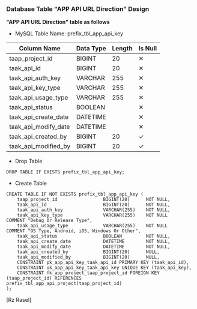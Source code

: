 ### Database Table "APP API URL Direction" Design
**"APP API URL Direction" table as follows**

* MySQL Table Name: prefix_tbl_app_api_key

| Column Name | Data Type | Length | Is Null |
| ------ | ------ | ------ | ------ |
| taap_project_id | BIGINT | 20 | ✕ |
| taak_api_id | BIGINT | 20 | ✕ |
| taak_api_auth_key | VARCHAR | 255 | ✕ |
| taak_api_key_type | VARCHAR | 255 | ✕ |
| taak_api_usage_type | VARCHAR | 255 | ✕ |
| taak_api_status | BOOLEAN |  | ✕ |
| taak_api_create_date | DATETIME |  | ✕ |
| taak_api_modify_date | DATETIME |  | ✕ |
| taak_api_created_by | BIGINT | 20 | ✓ |
| taak_api_modified_by | BIGINT | 20 | ✓ |

* Drop Table

```drop_table_app_api_key
DROP TABLE IF EXISTS prefix_tbl_app_api_key;
```

* Create Table

```create_table_app_api_key
CREATE TABLE IF NOT EXISTS prefix_tbl_app_api_key (
    taap_project_id                 BIGINT(20)      NOT NULL,
    taak_api_id                     BIGINT(20)      NOT NULL,
    taak_api_auth_key               VARCHAR(255)    NOT NULL,
    taak_api_key_type               VARCHAR(255)    NOT NULL    COMMENT "Debug Or Release Type",
    taak_api_usage_type             VARCHAR(255)    NOT NULL    COMMENT "OS Type, Android, iOS, Windows Or Other",
    taak_api_status                 BOOLEAN         NOT NULL,
    taak_api_create_date            DATETIME        NOT NULL,
    taak_api_modify_date            DATETIME        NOT NULL,
    taak_api_created_by             BIGINT(20)      NULL,
    taak_api_modified_by            BIGINT(20)      NULL,
    CONSTRAINT pk_app_api_key_taak_api_id PRIMARY KEY (taak_api_id),
    CONSTRAINT uk_app_api_key_taak_api_key UNIQUE KEY (taak_api_key),
    CONSTRAINT fk_app_project_taap_project_id FOREIGN KEY (taap_project_id) REFERENCES prefix_tbl_app_api_project(taap_project_id)
);
```

[Rz Rasel]

